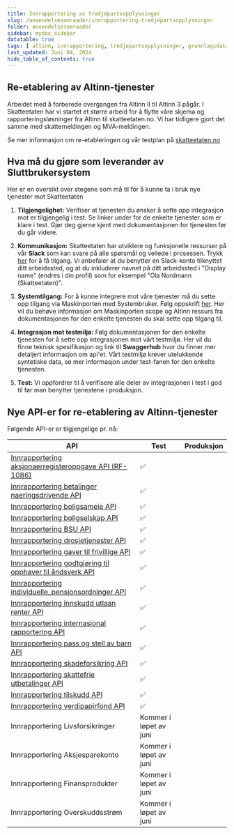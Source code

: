 ```yaml
---
title: Innrapportering av tredjepartsopplysninger
slug: /anvendelsesomraader/innrapportering-tredjepartsopplysninger
folder: anvendelsesomraader
sidebar: mydoc_sidebar
datatable: true
tags: [ altinn, innrapportering, tredjepartsopplysninger, grunnlagsdata ]
last_updated: Juni 04, 2024
hide_table_of_contents: true
---
```


## Re-etablering av Altinn-tjenester

Arbeidet med å forberede overgangen fra Altinn II til Altinn 3 pågår. I Skatteetaten har vi startet et større arbeid for
å flytte våre skjema og rapporteringsløsninger fra Altinn til skatteetaten.no. Vi har tidligere gjort det samme med
skattemeldingen og MVA-meldingen.

Se mer informasjon om re-etableringen og vår testplan
på [skatteetaten.no](https://www.skatteetaten.no/bedrift-og-organisasjon/reetableringaltinn/)

## Hva må du gjøre som leverandør av Sluttbrukersystem

Her er en oversikt over stegene som må til for å kunne ta i bruk nye tjenester mot Skatteetaten

1. **Tilgjengelighet:** Verifiser at tjenesten du ønsker å sette opp integrasjon mot er tilgjengelig i test. Se linker
   under for de enkelte tjenester som er klare i test.
   Gjør deg gjerne kjent med dokumentasjonen for tjenesten før du går videre.

2. **Kommunikasjon:** Skatteetaten har utviklere og funksjonelle ressurser på vår **Slack** som kan svare på alle
   spørsmål og veilede i prosessen.
   Trykk [her](https://join.slack.com/t/skatteetaten/shared_invite/zt-2yvnsfetg-yuDEBJkcuj5n8KSyZi9yBg) for å få
   tilgang.
   Vi anbefaler at du benytter en Slack-konto tilknyttet ditt arbeidssted, og at du inkluderer navnet på ditt
   arbeidssted i "Display name" (endres i din profil) som for eksempel "Ola Nordmann (Skatteetaten)".

3. **Systemtilgang:** For å kunne integrere mot våre tjenester må du sette opp tilgang via Maskinporten med
   Systembruker. Følg oppskrift [her](../om/systembruker.md).
   Her vil du behøve informasjon om Maskinporten scope og Altinn ressurs fra dokumentasjonen for den enkelte tjenesten
   du skal sette opp tilgang til.

4. **Integrasjon mot testmiljø:** Følg dokumentasjonen for den enkelte tjenesten for å sette opp integrasjonen mot vårt
   testmiljø. Her vil du finne teknisk spesifikasjon og link til **Swaggerhub** hvor du finner mer detaljert informasjon
   om api'et.
   Vårt testmiljø krever utelukkende syntetiske data, se mer informasjon under test-fanen for den enkelte tjenesten.

5. **Test:** Vi oppfordrer til å verifisere alle deler av integrasjonen i test i god til før man benytter tjenestene i
   produksjon.

## Nye API-er for re-etablering av Altinn-tjenester

Følgende API-er er tilgjengelige pr. nå:

| API                                                                                                          | Test                   | Produksjon |
|--------------------------------------------------------------------------------------------------------------|------------------------|------------|
| [Innrapportering aksjonaerregisteroppgave API (RF-1086)](../api/innrapportering-aksjonaerregisteroppgave.md) | :white_check_mark:     |            |
| [Innrapportering betalinger naeringsdrivende API](../api/innrapportering-betalingernaeringsdrivende.md)      | :white_check_mark:     |            |
| [Innrapportering boligsameie API](../api/innrapportering-boligsameie.md)                                     | :white_check_mark:     |            |
| [Innrapportering boligselskap API](../api/innrapportering-boligselskap.md)                                   | :white_check_mark:     |            |
| [Innrapportering BSU API](../api/innrapportering-bsu.md)                                                     | :white_check_mark:     |            |
| [Innrapportering drosjetjenester API](../api/innrapportering-drosjetjenester.md)                             | :white_check_mark:     |            |
| [Innrapportering gaver til frivillige API](../api/innrapportering-gavertilfrivillige.md)                     | :white_check_mark:     |            |
| [Innrapportering godtgjøring til opphaver til åndsverk API](../api/innrapportering-aandsverk.md)             | :white_check_mark:     |            |
| [Innrapportering individuelle_pensjonsordninger API](../api/innrapportering-individuellepensjonsordninger.md) | :white_check_mark: |            |
| [Innrapportering innskudd utlaan renter API](../api/innrapportering-innskuddutlaanrenter.md)                 | :white_check_mark:     |            |
| [Innrapportering internasjonal rapportering API](../api/innrapportering-internasjonalrapportering.md)        | :white_check_mark:     |            |
| [Innrapportering pass og stell av barn API](../api/innrapportering-passogstell.md)                           | :white_check_mark:     |            |
| [Innrapportering skadeforsikring API](../api/innrapportering-skadeforsikring.md)                             | :white_check_mark:     |            |
| [Innrapportering skattefrie utbetalinger API](../api/innrapportering-skattefrieutbetalinger.md)              | :white_check_mark:     |            |
| [Innrapportering tilskudd API](../api/innrapportering-tilskudd.md)                                           | :white_check_mark:     |            |
| [Innrapportering verdipapirfond API](../api/innrapportering-verdipapirfond.md)                               | :white_check_mark:     |            |
| Innrapportering Livsforsikringer                                                                             | Kommer i løpet av juni |            |
| Innrapportering Aksjesparekonto                                                                              | Kommer i løpet av juni |            |
| Innrapportering Finansprodukter                                                                              | Kommer i løpet av juni |            |
| Innrapportering Overskuddsstrøm                                                                              | Kommer i løpet av juni |            |


